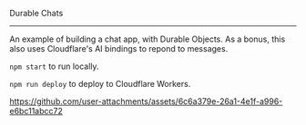 Durable Chats

---

An example of building a chat app, with Durable Objects. As a bonus, this also uses Cloudflare's AI bindings to repond to messages.

`npm start` to run locally.

`npm run deploy` to deploy to Cloudflare Workers.


https://github.com/user-attachments/assets/6c6a379e-26a1-4e1f-a996-e6bc11abcc72

